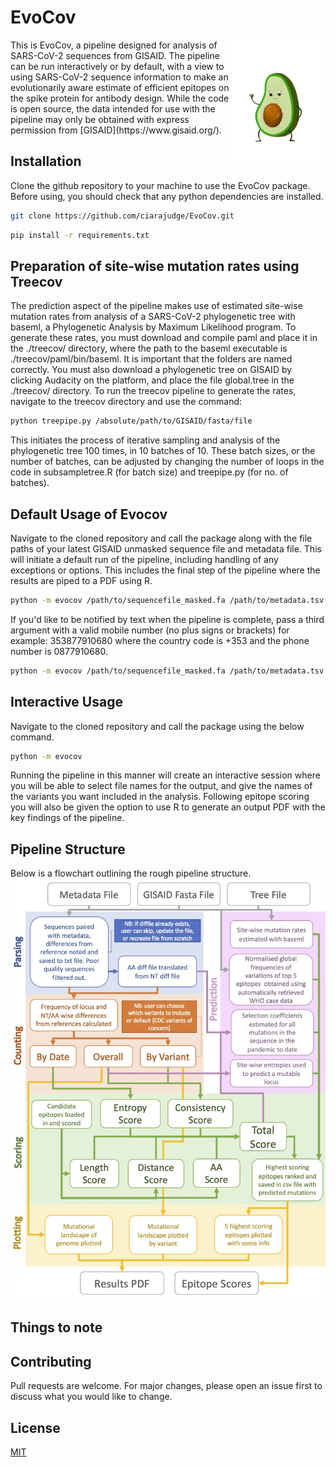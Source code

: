 # EvoCov
<img align="right" src="evocado.png" width=150px>
This is EvoCov, a pipeline designed for analysis of SARS-CoV-2 sequences from GISAID. The pipeline can be run interactively or by default, with a view to using SARS-CoV-2 sequence information to make an evolutionarily aware estimate of efficient epitopes on the spike protein for antibody design. While the code is open source, the data intended for use with the pipeline may only be obtained with express permission from [GISAID](https://www.gisaid.org/).

## Installation
Clone the github repository to your machine to use the EvoCov package. Before using, you should check that any python dependencies are installed.

```bash
git clone https://github.com/ciarajudge/EvoCov.git
```

```bash
pip install -r requirements.txt
```

## Preparation of site-wise mutation rates using Treecov
The prediction aspect of the pipeline makes use of estimated site-wise mutation rates from analysis of a SARS-CoV-2 phylogenetic tree with baseml, a Phylogenetic Analysis by Maximum Likelihood program. To generate these rates, you must download and compile paml and place it in the ./treecov/ directory, where the path to the baseml executable is ./treecov/paml/bin/baseml. It is important that the folders are named correctly. You must also download a phylogenetic tree on GISAID by clicking Audacity on the platform, and place the file global.tree in the ./treecov/ directory. To run the treecov pipeline to generate the rates, navigate to the treecov directory and use the command:
```bash
python treepipe.py /absolute/path/to/GISAID/fasta/file
```
This initiates the process of iterative sampling and analysis of the phylogenetic tree 100 times, in 10 batches of 10. These batch sizes, or the number of batches, can be adjusted by changing the number of loops in the code in subsampletree.R (for batch size) and treepipe.py (for no. of batches).

## Default Usage of Evocov
Navigate to the cloned repository and call the package along with the file paths of your latest GISAID unmasked sequence file and metadata file. This will initiate a default run of the pipeline, including handling of any exceptions or options. This includes the final step of the pipeline where the results are piped to a PDF using R. 

```bash
python -m evocov /path/to/sequencefile_masked.fa /path/to/metadata.tsv
```

If you'd like to be notified by text when the pipeline is complete, pass a third argument with a valid mobile number (no plus signs or brackets) for example: 353877910680 where the country code is +353 and the phone number is 0877910680.

```bash
python -m evocov /path/to/sequencefile_masked.fa /path/to/metadata.tsv 353877910680
```

## Interactive Usage
Navigate to the cloned repository and call the package using the below command.

```bash
python -m evocov
```

Running the pipeline in this manner will create an interactive session where you will be able to select file names for the output, and give the names of the variants you want included in the analysis. Following epitope scoring you will also be given the option to use R to generate an output PDF with the key findings of the pipeline.

## Pipeline Structure
Below is a flowchart outlining the rough pipeline structure.
![Image](pipelineflowchart.jpg)

## Things to note

## Contributing
Pull requests are welcome. For major changes, please open an issue first to discuss what you would like to change.

## License
[MIT](https://choosealicense.com/licenses/mit/)

